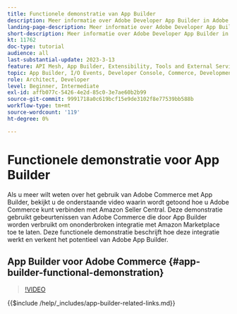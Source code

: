 ```yaml
---
title: Functionele demonstratie van App Builder
description: Meer informatie over Adobe Developer App Builder in Adobe Commerce met een technische demonstratie
landing-page-description: Meer informatie over Adobe Developer App Builder in Adobe Commerce met een technische demonstratie
short-description: Meer informatie over Adobe Developer App Builder in Adobe Commerce met een technische demonstratie
kt: 11762
doc-type: tutorial
audience: all
last-substantial-update: 2023-3-13
feature: API Mesh, App Builder, Extensibility, Tools and External Services, Backend Development
topic: App Builder, I/O Events, Developer Console, Commerce, Development, Integrations
role: Architect, Developer
level: Beginner, Intermediate
exl-id: affb077c-5426-4e2d-85c0-3e7ae60b2b99
source-git-commit: 9991718a0c619bcf15e9de3102f8e77539bb588b
workflow-type: tm+mt
source-wordcount: '119'
ht-degree: 0%

---
```


# Functionele demonstratie voor App Builder

Als u meer wilt weten over het gebruik van Adobe Commerce met App Builder, bekijkt u de onderstaande video waarin wordt getoond hoe u Adobe Commerce kunt verbinden met Amazon Seller Central. Deze demonstratie gebruikt gebeurtenissen van Adobe Commerce die door App Builder worden verbruikt om ononderbroken integratie met Amazon Marketplace toe te laten. Deze functionele demonstratie beschrijft hoe deze integratie werkt en verkent het potentieel van Adobe App Builder.

## App Builder voor Adobe Commerce {#app-builder-functional-demonstration}

>[!VIDEO](https://video.tv.adobe.com/v/3413502?learn=on)

{{$include /help/_includes/app-builder-related-links.md}}
